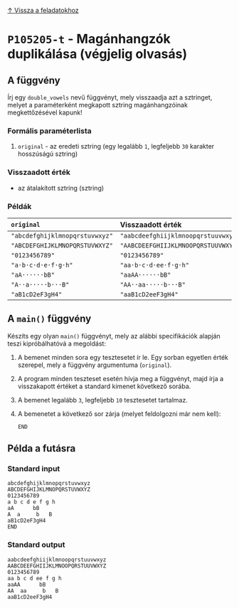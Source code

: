 
[↑ Vissza a feladatokhoz](./README.md)

# `P105205-t` - Magánhangzók duplikálása (végjelig olvasás)

## A függvény

Írj egy `double_vowels` nevű függvényt, mely visszaadja azt a sztringet, melyet a paraméterként megkapott sztring magánhangzóinak megkettőzésével kapunk!

### Formális paraméterlista

1. `original` - az eredeti sztring (egy legalább `1`, legfeljebb `30` karakter hosszúságú sztring)

### Visszaadott érték

* az átalakított sztring (sztring)

### Példák

| `original` | Visszaadott érték | 
| :--- | :-- | 
| `"abcdefghijklmnopqrstuvwxyz"` | `"aabcdeefghiijklmnoopqrstuuvwxyz"` | 
| `"ABCDEFGHIJKLMNOPQRSTUVWXYZ"` | `"AABCDEEFGHIIJKLMNOOPQRSTUUVWXYZ"` | 
| `"0123456789"` | `"0123456789"` | 
| `"a·b·c·d·e·f·g·h"` | `"aa·b·c·d·ee·f·g·h"` | 
| `"aA······bB"` | `"aaAA······bB"` | 
| `"A··a·····b···B"` | `"AA··aa·····b···B"` | 
| `"aB1cD2eF3gH4"` | `"aaB1cD2eeF3gH4"` | 

## A `main()` függvény

Készíts egy olyan `main()` függvényt, mely az alábbi specifikációk alapján teszi kipróbálhatóvá a megoldást:

1. A bemenet minden sora egy tesztesetet ír le. Egy sorban egyetlen érték szerepel, mely a függvény argumentuma (`original`).
1. A program minden teszteset esetén hívja meg a függvényt, majd írja a visszakapott értéket a standard kimenet következő sorába.
1. A bemenet legalább `3`, legfeljebb `10` tesztesetet tartalmaz.
1. A bemenetet a következő sor zárja (melyet feldolgozni már nem kell):

	```
	END
	```

## Példa a futásra

### Standard input

```
abcdefghijklmnopqrstuvwxyz
ABCDEFGHIJKLMNOPQRSTUVWXYZ
0123456789
a b c d e f g h
aA      bB
A  a     b   B
aB1cD2eF3gH4
END
```

### Standard output

```
aabcdeefghiijklmnoopqrstuuvwxyz
AABCDEEFGHIIJKLMNOOPQRSTUUVWXYZ
0123456789
aa b c d ee f g h
aaAA      bB
AA  aa     b   B
aaB1cD2eeF3gH4
```